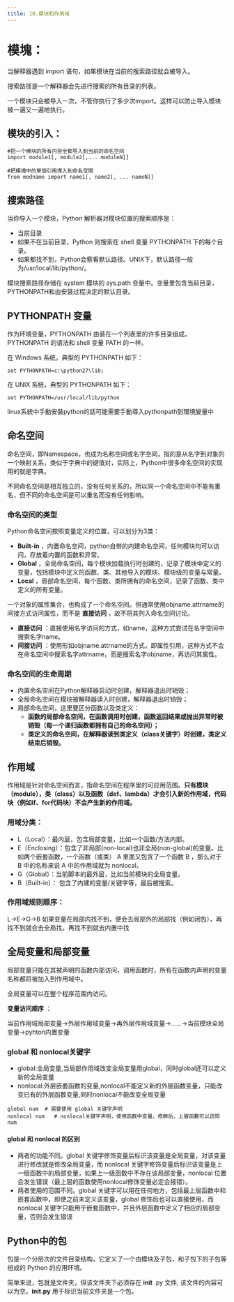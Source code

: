 ```yaml
---
title: 10.模块和作用域
---
```

# 模塊：

当解释器遇到 import 语句，如果模块在当前的搜索路径就会被导入。

搜索路径是一个解释器会先进行搜索的所有目录的列表。

一个模块只会被导入一次，不管你执行了多少次import。这样可以防止导入模块被一遍又一遍地执行。

## **模块的引入：**

```
#把一个模块的所有内容全都导入到当前的命名空间
import module1[, module2[,... moduleN]]

#把模塊中的單個引用導入到命名空間
from modname import name1[, name2[, ... nameN]]
```

## 搜索路径

当你导入一个模块，Python 解析器对模块位置的搜索顺序是：

* 当前目录
* 如果不在当前目录，Python 则搜索在 shell 变量 PYTHONPATH 下的每个目录。
* 如果都找不到，Python会察看默认路径。UNIX下，默认路径一般为/usr/local/lib/python/。

模块搜索路径存储在 system 模块的 sys.path 变量中。变量里包含当前目录，PYTHONPATH和由安装过程决定的默认目录。

## PYTHONPATH 变量

作为环境变量，PYTHONPATH 由装在一个列表里的许多目录组成。PYTHONPATH 的语法和 shell 变量 PATH 的一样。

在 Windows 系统，典型的 PYTHONPATH 如下：

```
set PYTHONPATH=c:\python27\lib;
```

在 UNIX 系统，典型的 PYTHONPATH 如下：

```
set PYTHONPATH=/usr/local/lib/python
```

linux系統中手動安裝python的話可能需要手動導入pythonpath到環境變量中

## 命名空间

命名空间，即Namespace，也成为名称空间或名字空间，指的是从名字到对象的一个映射关系，类似于字典中的键值对，实际上，Python中很多命名空间的实现用的就是字典。

不同命名空间是相互独立的，没有任何关系的，所以同一个命名空间中不能有重名，但不同的命名空间是可以重名而没有任何影响。

### **命名空间的类型**

Python命名空间按照变量定义的位置，可以划分为3类：

* **Built-in** ，内置命名空间，python自带的内建命名空间，任何模块均可以访问，存放着内置的函数和异常。
* **Global** ，全局命名空间，每个模块加载执行时创建的，记录了模块中定义的变量，包括模块中定义的函数、类、其他导入的模块、模块级的变量与常量。
* **Local** ，局部命名空间，每个函数、类所拥有的命名空间，记录了函数、类中定义的所有变量。

一个对象的属性集合，也构成了一个命名空间。但通常使用objname.attrname的间接方式访问属性，而不是 **直接访问** ，故不将其列入命名空间讨论。

* **直接访问** ：直接使用名字访问的方式，如name，这种方式尝试在名字空间中搜索名字name。
* **间接访问** ：使用形如objname.attrname的方式，即属性引用，这种方式不会在命名空间中搜索名字attrname，而是搜索名字objname，再访问其属性。

### **命名空间的生命周期**

* 内置命名空间在Python解释器启动时创建，解释器退出时销毁；
* 全局命名空间在模块被解释器读入时创建，解释器退出时销毁；
* 局部命名空间，这里要区分函数以及类定义：
  * **函数的局部命名空间，在函数调用时创建，函数返回结果或抛出异常时被销毁（每一个递归函数都拥有自己的命名空间）；**
  * **类定义的命名空间，在解释器读到类定义（class关键字）时创建，类定义结束后销毁。**

## **作用域**

作用域是针对命名空间而言，指命名空间在程序里的可应用范围。**只有模块（module），类（class）以及函数（def、lambda）才会引入新的作用域，代码块（例如if、for代码块）不会产生新的作用域。**

### **用域分类：**

* L（Local）：最内层，包含局部变量，比如一个函数/方法内部。
* E（Enclosing）：包含了非局部(non-local)也非全局(non-global)的变量。比如两个嵌套函数，一个函数（或类） A 里面又包含了一个函数 B ，那么对于 B 中的名称来说 A 中的作用域就为 nonlocal。
* G（Global）：当前脚本的最外层，比如当前模块的全局变量。
* B（Built-in）： 包含了内建的变量/关键字等，最后被搜索。

### 作用域规则顺序：

L->E->G->B 如果变量在局部内找不到，便会去局部外的局部找（例如闭包），再找不到就会去全局找，再找不到就去内置中找

## **全局变量和局部变量**

局部变量只能在其被声明的函数内部访问，调用函数时，所有在函数内声明的变量名称都将被加入到作用域中。

全局变量可以在整个程序范围内访问。

 **变量访问顺序** ：

当前作用域局部变量->外层作用域变量->再外层作用域变量->......->当前模块全局变量->pyhton内置变量

### **global 和 nonlocal关键字**

* global:全局变量,当局部作用域改变全局变量用global，同时global还可以定义新的全局变量
* nonlocal:外层嵌套函数的变量,nonlocal不能定义新的外层函数变量，只能改变已有的外层函数变量,同时nonlocal不能改变全局变量

```text
global num  # 需要使用 global 关键字声明
nonlocal num   # nonlocal关键字声明，使用函数中变量，修飾后，上層函數可以訪問num
```

#### **global 和 nonlocal 的区别**

* 两者的功能不同。global 关键字修饰变量后标识该变量是全局变量，对该变量进行修改就是修改全局变量，而 nonlocal 关键字修饰变量后标识该变量是上一级函数中的局部变量，如果上一级函数中不存在该局部变量，nonlocal 位置会发生错误（最上层的函数使用nonlocal修饰变量必定会报错）。
* 两者使用的范围不同。global 关键字可以用在任何地方，包括最上层函数中和嵌套函数中，即使之前未定义该变量，global 修饰后也可以直接使用，而 nonlocal 关键字只能用于嵌套函数中，并且外层函数中定义了相应的局部变量，否则会发生错误

## Python中的包

包是一个分层次的文件目录结构，它定义了一个由模块及子包，和子包下的子包等组成的 Python 的应用环境。

简单来说，包就是文件夹，但该文件夹下必须存在  **init** .py 文件, 该文件的内容可以为空。**__init__.py** 用于标识当前文件夹是一个包。
